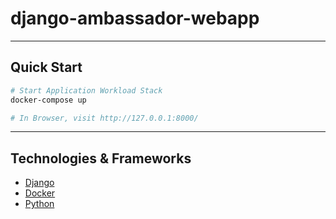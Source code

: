 # django-ambassador-webapp
---

## Quick Start

```sh
# Start Application Workload Stack
docker-compose up

# In Browser, visit http://127.0.0.1:8000/
```

---

## Technologies & Frameworks

- [Django](https://www.djangoproject.com/)
- [Docker](https://www.docker.com/)
- [Python](https://www.python.org/)
